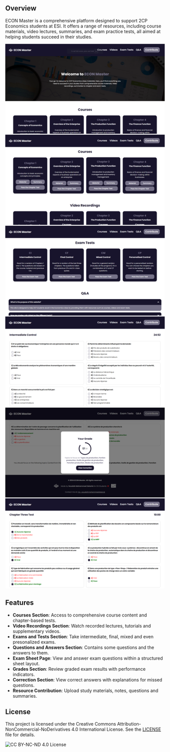 ## Overview

ECON Master is a comprehensive platform designed to support 2CP Economics students at ESI. It offers a range of resources, including course materials, video lectures, summaries, and exam practice tests, all aimed at helping students succeed in their studies.

![Home](.githubutils/Home.png)
![Courses](.githubutils/Courses.png)
![Exams](.githubutils/Exams.png)
![ExamSheet](.githubutils/ExamSheet.png)
![Grade](.githubutils/Grade.png)
![Correction](.githubutils/Correction.png)

## Features

- **Courses Section**: Access to comprehensive course content and chapter-based tests.
- **Video Recordings Section**: Watch recorded lectures, tutorials and supplementary videos.
- **Exams and Tests Section**: Take intermediate, final, mixed and even presonalized exams.
- **Questions and Answers Section**: Contains some questions and the answers to them.
- **Exam Sheet Page**: View and answer exam questions within a structured sheet layout.
- **Grades Section**: Review graded exam results with performance indicators.
- **Correction Section**: View correct answers with explanations for missed questions.
- **Resource Contribution**:  Upload study materials, notes, questions and summaries.

## License

This project is licensed under the Creative Commons Attribution-NonCommercial-NoDerivatives 4.0 International License. See the [LICENSE](LICENSE) file for details.

![CC BY-NC-ND 4.0 License](https://licensebuttons.net/l/by-nc-nd/4.0/88x31.png)
